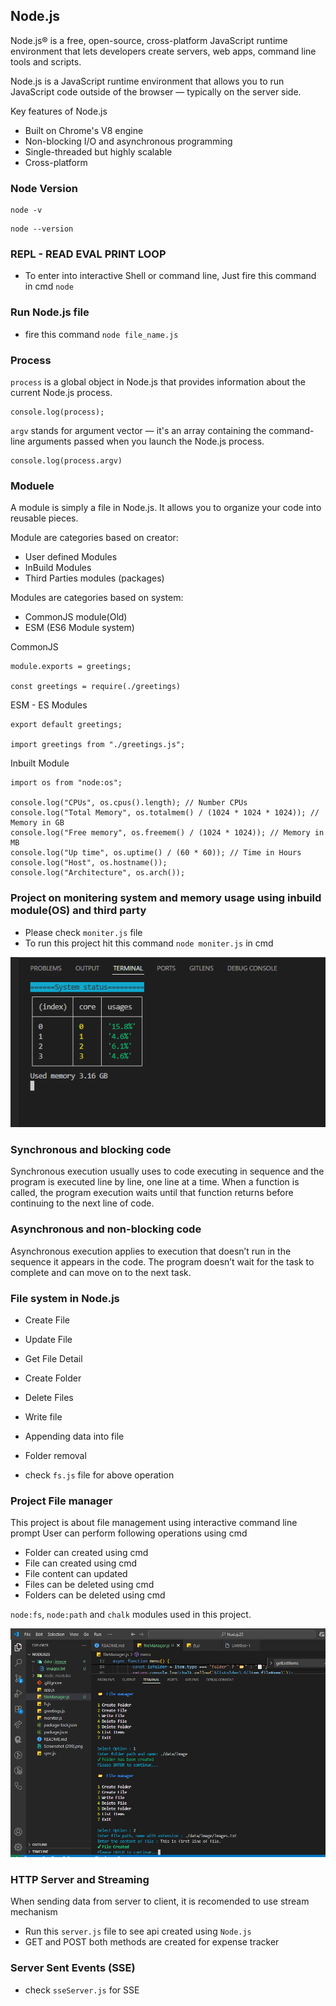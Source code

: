 ## Node.js

Node.js® is a free, open-source, cross-platform JavaScript runtime environment that lets developers create servers, web apps, command line tools and scripts.

Node.js is a JavaScript runtime environment that allows you to run JavaScript code outside of the browser — typically on the server side.

Key features of Node.js

- Built on Chrome's V8 engine
- Non-blocking I/O and asynchronous programming
- Single-threaded but highly scalable
- Cross-platform

### Node Version

```
node -v
```

```
node --version
```

### REPL - READ EVAL PRINT LOOP

- To enter into interactive Shell or command line, Just fire this command in cmd `node`

### Run Node.js file

- fire this command `node file_name.js`

### Process

`process` is a global object in Node.js that provides information about the current Node.js process.

```
console.log(process);
```

`argv` stands for argument vector — it's an array containing the command-line arguments passed when you launch the Node.js process.

```
console.log(process.argv)
```

### Moduele

A module is simply a file in Node.js.
It allows you to organize your code into reusable pieces.

Module are categories based on creator:

- User defined Modules
- InBuild Modules
- Third Parties modules (packages)

Modules are categories based on system:

- CommonJS module(Old)
- ESM (ES6 Module system)

CommonJS

```
module.exports = greetings;

const greetings = require(./greetings)
```

ESM - ES Modules

```
export default greetings;

import greetings from "./greetings.js";
```

Inbuilt Module

```
import os from "node:os";

console.log("CPUs", os.cpus().length); // Number CPUs
console.log("Total Memory", os.totalmem() / (1024 * 1024 * 1024)); // Memory in GB
console.log("Free memory", os.freemem() / (1024 * 1024)); // Memory in MB
console.log("Up time", os.uptime() / (60 * 60)); // Time in Hours
console.log("Host", os.hostname());
console.log("Architecture", os.arch());
```

### Project on monitering system and memory usage using inbuild module(OS) and third party

- Please check `moniter.js` file
- To run this project hit this command `node moniter.js` in cmd

![alt text](<Screenshot (299).png>)

### Synchronous and blocking code

Synchronous execution usually uses to code executing in sequence and the program is executed line by line, one line at a time. When a function is called, the program execution waits until that function returns before continuing to the next line of code.

### Asynchronous and non-blocking code

Asynchronous execution applies to execution that doesn’t run in the sequence it appears in the code. The program doesn’t wait for the task to complete and can move on to the next task.

### File system in Node.js

- Create File
- Update File
- Get File Detail
- Create Folder
- Delete Files
- Write file
- Appending data into file
- Folder removal

- check `fs.js` file for above operation

### Project File manager

This project is about file management using interactive command line prompt
User can perform following operations using cmd

- Folder can created using cmd
- File can created using cmd
- File content can updated
- Files can be deleted using cmd
- Folders can be deleted using cmd

`node:fs`, `node:path` and `chalk` modules used in this project.

![alt text](<Screenshot (301).png>)

### HTTP Server and Streaming

When sending data from server to client, it is recomended to use stream mechanism

- Run this `server.js` file to see api created using `Node.js`
- GET and POST both methods are created for expense tracker

### Server Sent Events (SSE)

- check `sseServer.js` for SSE
